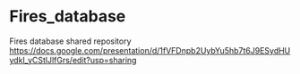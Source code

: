 # Fires_database
Fires database shared repository
https://docs.google.com/presentation/d/1fVFDnpb2UybYu5hb7t6J9ESydHUydkI_yCStlJlfGrs/edit?usp=sharing 

